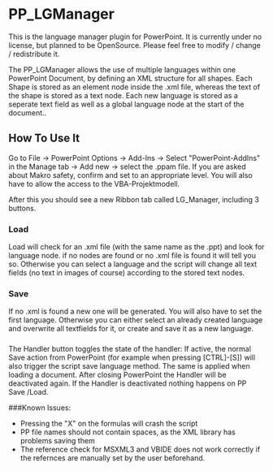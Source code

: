 # PP_LGManager
This is the language manager plugin for PowerPoint.
It is currently under no license, but planned to be OpenSource. Please feel free to modify / change / redistribute it.

The PP_LGManager allows the use of multiple languages within one PowerPoint Document, by  defining an XML structure for all shapes.
Each Shape is stored as an element node inside the .xml file, whereas the text of the shape is stored as a text node. Each new language is stored as a seperate text field as well as a global language node at the start of the document..

## How To Use It
Go to File -> PowerPoint Options -> Add-Ins -> Select "PowerPoint-AddIns" in the Manage tab -> Add new -> select the .ppam file. 
If you are asked about Makro safety, confirm and set to an appropriate level. You will also have to allow the access to the VBA-Projektmodell.

After this you should see a new Ribbon tab called LG_Manager, including 3 buttons.

### Load
Load will check for an .xml file (with the same name as the .ppt) and look for language node. if no nodes are found or no .xml file is found it will tell you so.
Otherwise you can select a language and the script will change all text fields (no text in images of course) according to the stored text nodes.

### Save
If no .xml is found a new one will be generated. You will also have to set the first language.
Otherwise you can either select an already created language and overwrite all textfields for it, or create and save it as a new language.

### 
The Handler button toggles the state of the handler: If active, the normal Save action from PowerPoint (for example when pressing [CTRL]-[S]) will also trigger the script save language method. The same is applied when loading a document.
After closing PowerPoint the Handler will be deactivated again.
If the Handler is deactivated nothing happens on PP Save /Load.




###Known Issues:
- Pressing the "X" on the formulas will crash the script
- PP file names should not contain spaces, as the XML library has problems saving them
- The reference check for MSXML3 and VBIDE does not work correctly if the refernces are manually set by the user beforehand.
